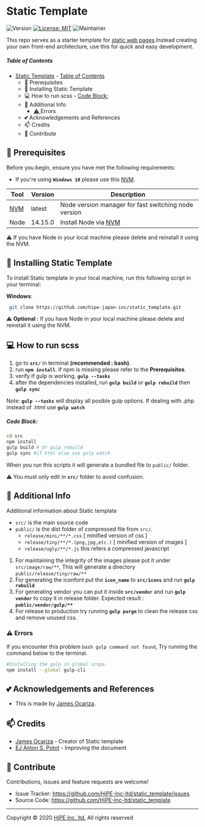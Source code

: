 # Static Template

![Version](https://img.shields.io/badge/version-v1.0.0-blue.svg) [![License: MIT](https://img.shields.io/badge/License-MIT-yellow.svg)](#) ![Maintainer](https://img.shields.io/badge/maintainer-James%20Ocariza-green.svg)

This repo serves as a starter template for [static web pages](https://en.wikipedia.org/wiki/Static_web_page).Instead creating your own front-end architecture, use this for quick and easy development.

##### Table of Contents

- [Static Template](#static-template)
        - [Table of Contents](#table-of-contents)
  - [<a name='Prerequisites'></a> :pushpin: Prerequisites](#-pushpin-prerequisites)
  - [<a name='Installing'></a> :rocket: Installing Static Template](#-rocket-installing-static-template)
  - [<a name='Usage'></a>:computer: How to run scss](#computer-how-to-run-scss)
        - [Code Block:](#code-block)
  - [<a name='Additional'></a> :paperclip: Additional Info](#-paperclip-additional-info)
    - [:warning:  <a name='Errors'></a>Errors](#warning--errors)
  - [<a name='Acknowledgements'></a>:two_hearts: Acknowledgements and References](#two_hearts-acknowledgements-and-references)
  - [<a name='Credits'></a> :mailbox: Credits](#-mailbox-credits)
  - [<a name='Contribute'></a> :handshake: Contribute](#-handshake-contribute)


## <a name='Prerequisites'></a> :pushpin: Prerequisites

Before you begin, ensure you have met the following requirements:

- If you're using __`Windows 10`__ please use this [NVM](https://github.com/coreybutler/nvm-windows/releases).

| Tool                                                                 | Version | Description                                                                           |
| -------------------------------------------------------------------- | ------- | ------------------------------------------------------------------------------------- |
| [NVM](https://github.com/coreybutler/nvm-windows/releases) | latest  | Node version manager for fast switching node version                                  |
| Node                                                                 | 14.15.0 | Install Node via [NVM](https://github.com/coreybutler/nvm-windows/releases) |

:warning: If you have Node in your local machine please delete and reinstall it using the NVM.

## <a name='Installing'></a> :rocket: Installing Static Template

To install Static template in your local machine, run this following script in your terminal:

**Windows**:

```sh
 git clone https://github.com/hipe-japan-inc/static_template.git
```

:warning: __Optional :__ If you have Node in your local machine please delete and reinstall it using the NVM.

## <a name='Usage'></a>:computer: How to run scss
1. go to **`src/`** in terminal __(recommended : bash)__.
2. run **`npm install`**. If npm is missing please refer to the __Prerequisites__.
3. verify if gulp is working. **`gulp --tasks`**
4. after the dependencies installed, run __`gulp build`__ or __`gulp rebuild`__ then __`gulp sync`__

Note: **`gulp --tasks`** will display all posible gulp options. If dealing with .php instead of .html use __`gulp watch`__

##### Code Block:

```sh
cd src
npm install
gulp build # Or gulp rebuild
gulp sync #if html else use gulp watch
```

When you run this scripts it will generate a bundled file to `public/` folder.

:warning: You must only edit in __`src/`__ folder to avoid confusion.

## <a name='Additional'></a> :paperclip: Additional Info

Additional information about Static template

- `src/` is the main source code
- `public/` is the dist folder of compressed file from `src/`.
  - `release/mini/**/*.css`  [ minified version of css ] 
  - `release/tiny/**/*.(png,jpg,etc.)`  [ minified version of images ] 
  - `release/ugly/**/*.js` this refers a compressed javascript

1. For maintaining the integrity of the images please put it under `src/image/raw/**`, This will generate a directory `public/release/tiny/raw/**`
2. For generating the iconfont put the __`icon_name`__ to __`src/icons`__ and run __`gulp rebuild`__
3. For generating vendor you can put it inside __`src/vendor`__ and run __`gulp vendor`__ to copy it in release folder. Expected result : __`public/vendor/gulp/**`__
4. For release to production try running __`gulp purge`__ to clean the release css and remove unused css.

### :warning:  <a name='Errors'></a>Errors

If you encounter this problem `bash gulp command not found`, Try running the command below to the terminal.

```sh
#Installing the gulp in global scope.
npm install --global gulp-cli 
```

## <a name='Acknowledgements'></a>:two_hearts: Acknowledgements and References

- This is made by [James Ocariza](https://github.com/CatMeowlet/).

## <a name='Credits'></a> :mailbox: Credits

- [James Ocariza](https://github.com/CatMeowlet/) - Creator of Static template
- [EJ Anton S. Potot](https://github.com/ezio1404/) - Improving the document

## <a name='Contribute'></a> :handshake: Contribute

Contributions, issues and feature requests are welcome!

- Issue Tracker: https://github.com/HiPE-Inc-ltd/static_template/issues
- Source Code: https://github.com/HiPE-Inc-ltd/static_template

---

Copyright © 2020 [HiPE Inc. ltd.](https://bpoc.co.jp/) All rights reserved
